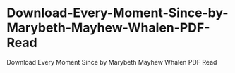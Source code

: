 # Download-Every-Moment-Since-by-Marybeth-Mayhew-Whalen-PDF-Read
Download Every Moment Since by Marybeth Mayhew Whalen PDF Read
